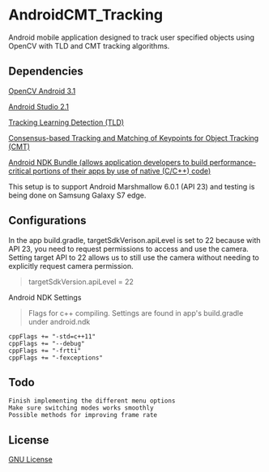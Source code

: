 # AndroidCMT_Tracking
Android mobile application designed to track user specified objects using OpenCV with TLD and CMT tracking algorithms.

## Dependencies

[OpenCV Android 3.1](http://opencv.org/downloads.html)

[Android Studio 2.1](https://developer.android.com/studio/index.html)


[Tracking Learning Detection (TLD)](http://www.gnebehay.com/tld/)

[Consensus-based Tracking and Matching of Keypoints for Object Tracking (CMT)](http://www.gnebehay.com/cmt/)

[Android NDK Bundle (allows application developers to build performance-critical portions of their apps by use of native (C/C++) code)](https://developer.android.com/ndk/downloads/index.html)

This setup is to support Android Marshmallow 6.0.1 (API 23) and testing is being done on Samsung Galaxy S7 edge.

## Configurations

In the app build.gradle, targetSdkVerison.apiLevel is set to 22 because with API 23, you need to request permissions to access and use the camera. Setting target API to 22 allows us to still use the camera without needing to explicitly request camera permission.
>targetSdkVersion.apiLevel = 22

Android NDK Settings
> Flags for c++ compiling. Settings are found in app's build.gradle under android.ndk
```
cppFlags += "-std=c++11"
cppFlags += "--debug"
cppFlags += "-frtti"
cppFlags += "-fexceptions"
```

## Todo
```
Finish implementing the different menu options
Make sure switching modes works smoothly
Possible methods for improving frame rate 
```


## License
[GNU License](https://github.com/gentlespoon/rshell/blob/exec/LICENSE)
